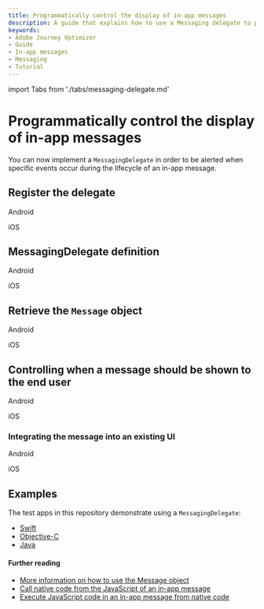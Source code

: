 ```yaml
---
title: Programmatically control the display of in-app messages
description: A guide that explains how to use a Messaging delegate to programmatically control the display of in-app messages.
keywords:
- Adobe Journey Optimizer
- Guide
- In-app messages
- Messaging
- Tutorial
---
```


import Tabs from './tabs/messaging-delegate.md'

# Programmatically control the display of in-app messages

You can now implement a `MessagingDelegate` in order to be alerted when specific events occur during the lifecycle of an in-app message.

## Register the delegate

<TabsBlock orientation="horizontal" slots="heading, content" repeat="2"/>

Android

<Tabs query="platform=android&function=register"/>

iOS

<Tabs query="platform=ios&function=register"/>

## MessagingDelegate definition

<TabsBlock orientation="horizontal" slots="heading, content" repeat="2"/>

Android

<Tabs query="platform=android&function=messaging-delegate"/>

iOS

<Tabs query="platform=ios&function=messaging-delegate"/>

## Retrieve the `Message` object

<TabsBlock orientation="horizontal" slots="heading, content" repeat="2"/>

Android

<Tabs query="platform=android&function=using-object"/>

iOS

<Tabs query="platform=ios&function=using-object"/>

## Controlling when a message should be shown to the end user

<TabsBlock orientation="horizontal" slots="heading, content" repeat="2"/>

Android

<Tabs query="platform=android&function=controlling-message"/>

iOS

<Tabs query="platform=ios&function=controlling-message"/>

### Integrating the message into an existing UI

<TabsBlock orientation="horizontal" slots="heading, content" repeat="2"/>

Android

<Tabs query="platform=android&function=integrate-message"/>

iOS

<Tabs query="platform=ios&function=integrate-message"/>

## Examples

The test apps in this repository demonstrate using a `MessagingDelegate`:

* [Swift](https://github.com/adobe/aepsdk-messaging-ios/tree/main/TestApps/MessagingDemoApp)
* [Objective-C](https://github.com/adobe/aepsdk-messaging-ios/tree/main/TestApps/MessagingDemoAppObjC)
* [Java](https://github.com/adobe/aepsdk-messaging-android/tree/main/code/app)

#### Further reading

* [More information on how to use the Message object](../../public-classes-and-enum/message.md)
* [Call native code from the JavaScript of an in-app message](./native-from-javascript.md)
* [Execute JavaScript code in an in-app message from native code](./javascript-from-native.md)
